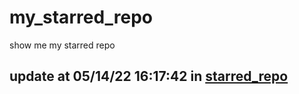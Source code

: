 # my_starred_repo
show me my starred repo

update at 05/14/22 16:17:42 in [starred_repo](./index.html)
---

